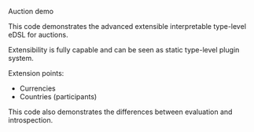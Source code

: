 Auction demo

This code demonstrates the advanced extensible interpretable type-level eDSL for auctions.

Extensibility is fully capable and can be seen as static type-level plugin system.

Extension points:
- Currencies
- Countries (participants)

This code also demonstrates the differences between evaluation and introspection.
